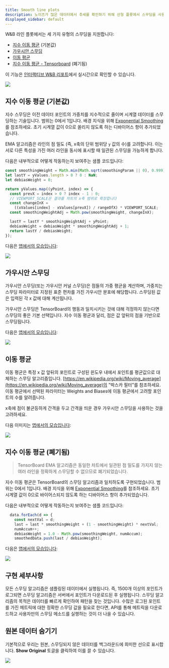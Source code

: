 ```yaml
---
title: Smooth line plots
description: 노이즈가 많은 데이터에서 추세를 확인하기 위해 선형 플롯에서 스무딩을 사용하세요.
displayed_sidebar: default
---
```


W&B 라인 플롯에서는 세 가지 유형의 스무딩을 지원합니다:

- [지수 이동 평균](smoothing.md#exponential-moving-average-default) (기본값)
- [가우시안 스무딩](smoothing.md#gaussian-smoothing)
- [이동 평균](smoothing.md#running-average)
- [지수 이동 평균 - Tensorboard](smoothing.md#exponential-moving-average-deprecated) (폐기됨)

이 기능은 [인터랙티브 W&B 리포트](https://wandb.ai/carey/smoothing-example/reports/W-B-Smoothing-Features--Vmlldzo1MzY3OTc)에서 실시간으로 확인할 수 있습니다.

![](/images/app_ui/beamer_smoothing.gif)

## 지수 이동 평균 (기본값)

지수 스무딩은 이전 데이터 포인트의 가중치를 지수적으로 줄이며 시계열 데이터를 스무딩하는 기술입니다. 범위는 0에서 1입니다. 배경 지식을 위해 [Exponential Smoothing](https://www.wikiwand.com/en/Exponential_smoothing)를 참조하세요. 초기 시계열 값이 0으로 쏠리지 않도록 하는 디바이어스 항이 추가되었습니다.

EMA 알고리즘은 라인의 점 밀도 (즉, x축의 단위 범위당 `y` 값의 수)를 고려합니다. 이는 서로 다른 특성을 가진 여러 라인을 동시에 표시할 때 일관된 스무딩을 가능하게 합니다.

다음은 내부적으로 어떻게 작동하는지 보여주는 샘플 코드입니다:

```javascript
const smoothingWeight = Math.min(Math.sqrt(smoothingParam || 0), 0.999);
let lastY = yValues.length > 0 ? 0 : NaN;
let debiasWeight = 0;

return yValues.map((yPoint, index) => {
  const prevX = index > 0 ? index - 1 : 0;
  // VIEWPORT_SCALE은 결과를 차트의 x축 범위로 확장합니다
  const changeInX =
    ((xValues[index] - xValues[prevX]) / rangeOfX) * VIEWPORT_SCALE;
  const smoothingWeightAdj = Math.pow(smoothingWeight, changeInX);

  lastY = lastY * smoothingWeightAdj + yPoint;
  debiasWeight = debiasWeight * smoothingWeightAdj + 1;
  return lastY / debiasWeight;
});
```

다음은 [앱에서의 모습입니다](https://wandb.ai/carey/smoothing-example/reports/W-B-Smoothing-Features--Vmlldzo1MzY3OTc):

![](/images/app_ui/weighted_exponential_moving_average.png)

## 가우시안 스무딩

가우시안 스무딩(또는 가우시안 커널 스무딩)은 점들의 가중 평균을 계산하며, 가중치는 스무딩 파라미터로 지정된 표준 편차를 가진 가우시안 분포에 해당합니다. 스무딩된 값은 입력된 각 x 값에 대해 계산됩니다.

가우시안 스무딩은 TensorBoard의 행동과 일치시키는 것에 대해 걱정하지 않는다면 스무딩의 좋은 기본 선택입니다. 지수 이동 평균과 달리, 점은 값 앞뒤의 점을 기반으로 스무딩됩니다.

다음은 [앱에서의 모습입니다](https://wandb.ai/carey/smoothing-example/reports/W-B-Smoothing-Features--Vmlldzo1MzY3OTc#3.-gaussian-smoothing):

![](/images/app_ui/gaussian_smoothing.png)

## 이동 평균

이동 평균은 특정 x 값 앞뒤의 포인트로 구성된 윈도우 내에서 포인트를 평균값으로 대체하는 스무딩 알고리즘입니다. [https://en.wikipedia.org/wiki/Moving_average](https://en.wikipedia.org/wiki/Moving_average)의 "박스카 필터"를 참조하세요. 이동 평균에서 선택된 파라미터는 Weights and Biases에 이동 평균에서 고려할 포인트의 수를 알려줍니다.

x축에 점이 불균등하게 간격을 두고 간격을 띄운 경우 가우시안 스무딩을 사용하는 것을 고려하세요.

다음 이미지는 [앱에서의 모습입니다](https://wandb.ai/carey/smoothing-example/reports/W-B-Smoothing-Features--Vmlldzo1MzY3OTc#4.-running-average):

![](/images/app_ui/running_average.png)

## 지수 이동 평균 (폐기됨)

> TensorBoard EMA 알고리즘은 동일한 차트에서 일관된 점 밀도를 가지지 않는 여러 라인을 정확하게 스무딩할 수 없으므로 폐기되었습니다.

지수 이동 평균은 TensorBoard의 스무딩 알고리즘과 일치하도록 구현되었습니다. 범위는 0에서 1입니다. 배경 지식을 위해 [Exponential Smoothing](https://www.wikiwand.com/en/Exponential_smoothing)를 참조하세요. 초기 시계열 값이 0으로 바이어스되지 않도록 하는 디바이어스 항이 추가되었습니다.

다음은 내부적으로 어떻게 작동하는지 보여주는 샘플 코드입니다:

```javascript
  data.forEach(d => {
    const nextVal = d;
    last = last * smoothingWeight + (1 - smoothingWeight) * nextVal;
    numAccum++;
    debiasWeight = 1.0 - Math.pow(smoothingWeight, numAccum);
    smoothedData.push(last / debiasWeight);
```

다음은 [앱에서의 모습입니다](https://wandb.ai/carey/smoothing-example/reports/W-B-Smoothing-Features--Vmlldzo1MzY3OTc):

![](/images/app_ui/exponential_moving_average.png)

## 구현 세부사항

모든 스무딩 알고리즘은 샘플링된 데이터에서 실행됩니다. 즉, 1500개 이상의 포인트가 로그되면 스무딩 알고리즘은 서버에서 포인트가 다운로드된 후 실행됩니다. 스무딩 알고리즘의 목적은 데이터를 빠르게 확인하여 패턴을 찾는 것입니다. 수많은 로그된 포인트를 가진 메트릭에 대한 정확한 스무딩 값을 필요로 한다면, API를 통해 메트릭을 다운로드하고 사용자만의 스무딩 메소드를 실행하는 것이 더 나을 수 있습니다.

## 원본 데이터 숨기기

기본적으로 우리는 원본, 스무딩되지 않은 데이터를 백그라운드에 희미한 선으로 표시합니다. **Show Original** 토글을 클릭하여 이를 끌 수 있습니다.

![](/images/app_ui/demo_wandb_smoothing_turn_on_and_off_original_data.gif)